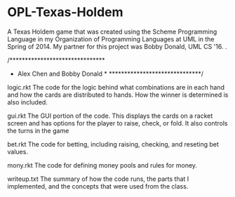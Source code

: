 # OPL-Texas-Holdem
A Texas Holdem game that was created using the Scheme Programming Language in my Organization of Programming Languages at UML in the Spring of 2014. My partner for this project was Bobby Donald, UML CS '16. .


/*******************************
 *  Alex Chen and Bobby Donald *
 ******************************/

logic.rkt The code for the logic behind what combinations are in each hand and how
          the cards are distributed to hands. How the winner is determined is also included.

gui.rkt The GUI portion of the code. This displays the cards on a racket screen and has options for
        the player to raise, check, or fold. It also controls the turns in the game

bet.rkt The code for betting, including raising, checking, and reseting bet values.

mony.rkt The code for defining money pools and rules for money.

writeup.txt The summary of how the code runs, the parts that I implemented, and the concepts that 
            were used from the class.
